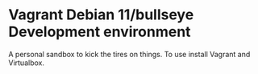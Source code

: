 # Vagrant Debian 11/bullseye Development environment

A personal sandbox to kick the tires on things. To use install Vagrant and Virtualbox.
